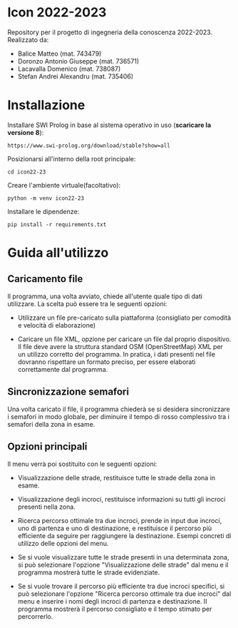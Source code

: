 # Icon 2022-2023
Repository per il progetto di ingegneria della conoscenza 2022-2023. Realizzato da:
 - Balice Matteo            (mat. 743479)
 - Doronzo Antonio Giuseppe (mat. 736571)
 - Lacavalla Domenico       (mat. 738087)
 - Stefan Andrei Alexandru  (mat. 735406)

# Installazione
Installare SWI Prolog in base al sistema operativo in uso (**scaricare la versione 8**):

`https://www.swi-prolog.org/download/stable?show=all`

Posizionarsi all'interno della root principale:

`cd icon22-23`

Creare l'ambiente virtuale(facoltativo):

`python -m venv icon22-23`

Installare le dipendenze:

`pip install -r requirements.txt`

# Guida all'utilizzo
## Caricamento file
Il programma, una volta avviato, chiede all'utente quale tipo di dati utilizzare. La scelta può essere tra le seguenti opzioni:

- Utilizzare un file pre-caricato sulla piattaforma (consigliato per comodità e velocità di elaborazione)

- Caricare un file XML, opzione per caricare un file dal proprio dispositivo. Il file deve avere la struttura standard OSM (OpenStreetMap) XML per un utilizzo corretto del programma. In pratica, i dati presenti nel file dovranno rispettare un formato preciso, per essere elaborati correttamente dal programma.
## Sincronizzazione semafori
Una volta caricato il file, il programma chiederà se si desidera sincronizzare i semafori in modo globale, per diminuire il tempo di rosso complessivo tra i semafori della zona in esame.

## Opzioni principali
Il menu verrà poi sostituito con le seguenti opzioni:

- Visualizzazione delle strade, restituisce tutte le strade della zona in esame.

- Visualizzazione degli incroci, restituisce informazioni su tutti gli incroci presenti nella zona.

- Ricerca percorso ottimale tra due incroci, prende in input due incroci, uno di partenza e uno di destinazione, e restituisce il percorso più efficiente da seguire per raggiungere la destinazione.
Esempi concreti di utilizzo delle opzioni del menu.

- Se si vuole visualizzare tutte le strade presenti in una determinata zona, si può selezionare l'opzione "Visualizzazione delle strade" dal menu e il programma mostrerà tutte le strade evidenziate.

- Se si vuole trovare il percorso più efficiente tra due incroci specifici, si può selezionare l'opzione "Ricerca percorso ottimale tra due incroci" dal menu e inserire i nomi degli incroci di partenza e destinazione.  Il programma mostrerà il percorso consigliato e il tempo stimato per percorrerlo.


